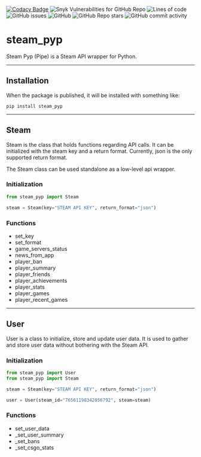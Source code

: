 [![Codacy Badge](https://app.codacy.com/project/badge/Grade/d4a80415b78a48e6aa823db230996420)](https://www.codacy.com/gh/ahmetmutlugun/steam_pyp/dashboard?utm_source=github.com&amp;utm_medium=referral&amp;utm_content=ahmetmutlugun/steam_pyp&amp;utm_campaign=Badge_Grade)
![Snyk Vulnerabilities for GitHub Repo](https://img.shields.io/snyk/vulnerabilities/github/ahmetmutlugun/steam_pyp)
![Lines of code](https://img.shields.io/tokei/lines/github/ahmetmutlugun/steam_pyp)
![GitHub issues](https://img.shields.io/github/issues/ahmetmutlugun/steam_pyp)
![GitHub](https://img.shields.io/github/license/ahmetmutlugun/steam_pyp)
![GitHub Repo stars](https://img.shields.io/github/stars/ahmetmutlugun/steam_pyp?style=social)
![GitHub commit activity](https://img.shields.io/github/commit-activity/m/ahmetmutlugun/steam_pyp)

# steam_pyp

Steam Pyp (Pipe) is a Steam API wrapper for Python.

---

## Installation

When the package is published, it will be installed with something like:

`pip install steam_pyp`

---

## Steam

Steam is the class that holds functions regarding API calls. It can be initialized with the steam key and a return
format. Currently, json is the only supported return format.

The Steam class can be used standalone as a low-level api wrapper.

### Initialization

```python
from steam_pyp import Steam

steam = Steam(key="STEAM API KEY", return_format="json")
```

### Functions

- set_key
- set_format
- game_servers_status
- news_from_app
- player_ban
- player_summary
- player_friends
- player_achievements
- player_stats
- player_games
- player_recent_games

---

## User

User is a class to initialize, store and update user data. It is used to gather and store user data without bothering
with the Steam API.

### Initialization

```python
from steam_pyp import User
from steam_pyp import Steam

steam = Steam(key="STEAM API KEY", return_format="json")

user = User(steam_id="76561198342056792", steam=steam)
```

### Functions

- set_user_data
- _set_user_summary
- _set_bans
- _set_csgo_stats
